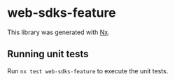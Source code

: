 # web-sdks-feature

This library was generated with [Nx](https://nx.dev).

## Running unit tests

Run `nx test web-sdks-feature` to execute the unit tests.
